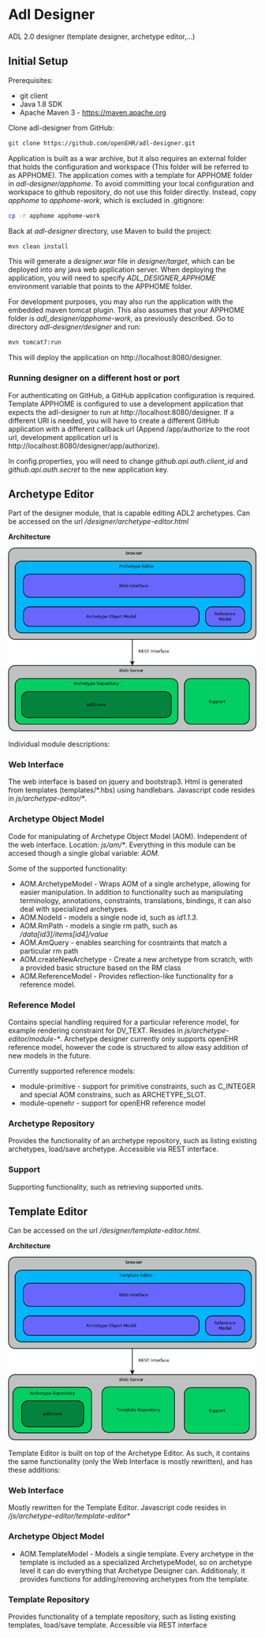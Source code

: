 # Adl Designer

ADL 2.0 designer (template designer, archetype editor,...)

## Initial Setup

Prerequisites:

* git client
* Java 1.8 SDK
* Apache Maven 3 - https://maven.apache.org

Clone adl-designer from GitHub:

```bash 
git clone https://github.com/openEHR/adl-designer.git
```    


Application is built as a war archive, but it also requires an external folder that holds the configuration and 
workspace (This folder will be referred to as APPHOME). The application comes with a template for APPHOME folder in
_adl-designer/apphome_. To avoid committing your local configuration and workspace to github repository, do not use
this folder directly. Instead, copy _apphome_ to _apphome-work_, which is excluded in .gitignore: 
 
```bash
cp -r apphome apphome-work
```
 
  
  
Back at _adl-designer_ directory, use Maven to build the project:  
  
```bash
mvn clean install
```
 
This will generate a _designer.war_ file in _designer/target_, which can be deployed into any java web application server.
When deploying the application, you will need to specify _ADL_DESIGNER_APPHOME_ environment variable that points to the 
APPHOME folder. 

For development purposes, you may also run the application with the embedded maven tomcat plugin. This also assumes 
that your APPHOME folder is _adl_designer/apphome-work_, as previously described. 
Go to directory _adl-designer/designer_ and run:

```bash
mvn tomcat7:run
```

This will deploy the application on http://localhost:8080/designer.


### Running designer on a different host or port 

For authenticating on GitHub, a GitHub application configuration is required. Template APPHOME is configured to use a
development application that expects the adl-designer to run at http://localhost:8080/designer. If a different URl
is needed, you will have to create a different GitHub application with a different callback url (Append /app/authorize 
to the root url, development application url is http://localhost:8080/designer/app/authorize). 


In config.properties, you will need to change _github.api.auth.client_id_ and _github.api.auth.secret_ to the new 
application key.
 

## Archetype Editor
Part of the designer module, that is capable editing ADL2 archetypes. Can be accessed on the url _/designer/archetype-editor.html_

**Architecture**

![Archetype Editor Architecture](docs/archetype-editor-architecture.png "")

Individual module descriptions:
### Web Interface
The web interface is based on jquery and bootstrap3. Html is generated from templates (templates/\*.hbs) using handlebars. Javascript code resides in _js/archetype-editor/\*_.

### Archetype Object Model
Code for manipulating of Archetype Object Model (AOM). Independent of the web interface. Location: _js/am/\*_. Everything in this module can be accesed though a single global variable: _AOM_.

Some of the supported functionality:

* AOM.ArchetypeModel - Wraps AOM of a single archetype, allowing for easier manipulation. In addition to  functionality such as manipulating terminology, annotations, constraints, translations, bindings, it can also deal with specialized archetypes.
* AOM.NodeId - models a single node id, such as _id1.1.3_.
* AOM.RmPath - models a single rm path, such as _/data[id3]/items[id4]/value_
* AOM.AmQuery - enables searching for cosntraints that match a particular rm path
* AOM.createNewArchetype - Create a new archetype from scratch, with a provided basic structure based on the RM class
* AOM.ReferenceModel - Provides reflection-like functionality for a reference model.

### Reference Model
Contains special handling required for a particular reference model, for example rendering constraint for DV_TEXT. Resides in _js/archetype-editor/module-\*_. Archetype designer currently only supports openEHR reference model, however the code is structured to allow easy addition of new models in the future.

Currently supported reference models:
* module-primitive - support for primitive constraints, such as C_INTEGER and special AOM constrains, such as ARCHETYPE_SLOT.
* module-openehr - support for openEHR reference model

### Archetype Repository
Provides the functionality of an archetype repository, such as listing existing archetypes, load/save archetype. Accessible via REST interface.

### Support
Supporting functionality, such as retrieving supported units.

## Template Editor
Can be accessed on the url _/designer/template-editor.html_.

**Architecture**

![Template Editor Architecture](docs/template-editor-architecture.png "")

Template Editor is built on top of the Archetype Editor. As such, it contains the same functionality (only the Web Interface is mostly rewritten), and has these additions:

### Web Interface
Mostly rewritten for the Template Editor. Javascript code resides in _/js/archetype-editor/template-editor\*_

### Archetype Object Model

* AOM.TemplateModel - Models a single template. Every archetype in the template is included as a specialized ArchetypeModel, so on archetype level it can do everything that Archetype Designer can. Additionaly, it provides functions for adding/removing archetypes from the template.

### Template Repository
Provides functionality of a template repository, such as listing existing templates, load/save template. Accessible via REST interface